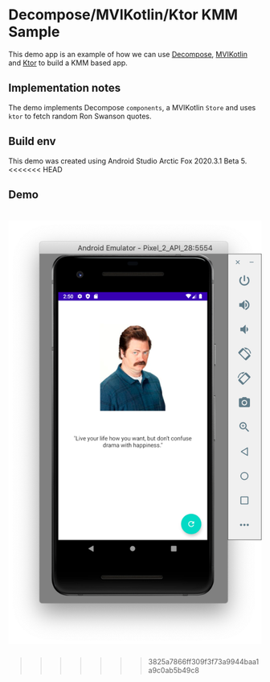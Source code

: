 # Decompose/MVIKotlin/Ktor KMM Sample

This demo app is an example of how we can use [Decompose](https://arkivanov.github.io/Decompose/getting-started/), [MVIKotlin](https://arkivanov.github.io/MVIKotlin/) and [Ktor](https://ktor.io/) to build a KMM based app. 

## Implementation notes

The demo implements Decompose `components`, a MVIKotlin `Store` and uses `ktor` to fetch random Ron Swanson quotes.

## Build env
This demo was created using Android Studio Arctic Fox 2020.3.1 Beta 5. 
<<<<<<< HEAD

## Demo

![Desktop](screenshots/quotes_demo.png)
=======
>>>>>>> 3825a7866ff309f3f73a9944baa1a9c0ab5b49c8
